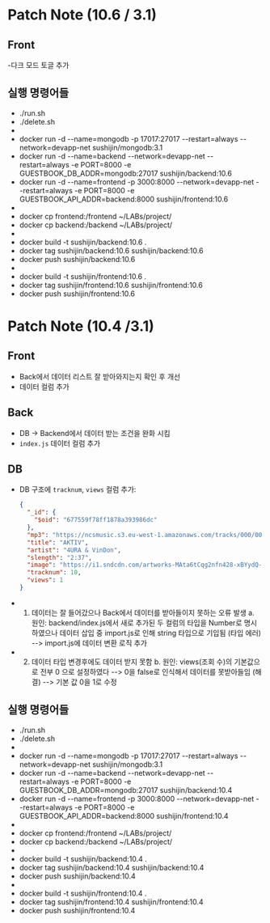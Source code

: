 # Patch Note (10.6 / 3.1)

## Front
-다크 모드 토글 추가



## 실행 명령어들
- ./run.sh
- ./delete.sh
- 
- docker run -d --name=mongodb -p 17017:27017 --restart=always --network=devapp-net sushijin/mongodb:3.1
- docker run -d --name=backend --network=devapp-net --restart=always -e PORT=8000 -e GUESTBOOK_DB_ADDR=mongodb:27017 sushijin/backend:10.6
- docker run -d --name=frontend -p 3000:8000 --network=devapp-net --restart=always -e PORT=8000 -e GUESTBOOK_API_ADDR=backend:8000 sushijin/frontend:10.6
- 
- docker cp frontend:/frontend ~/LABs/project/
- docker cp backend:/backend ~/LABs/project/
- 
- docker build -t sushijin/backend:10.6 .
- docker tag sushijin/backend:10.6 sushijin/backend:10.6
- docker push sushijin/backend:10.6
- 
- docker build -t sushijin/frontend:10.6 .
- docker tag sushijin/frontend:10.6 sushijin/frontend:10.6
- docker push sushijin/frontend:10.6

# Patch Note (10.4 /3.1)

## Front
- Back에서 데이터 리스트 잘 받아와지는지 확인 후 개선
- 데이터 컬럼 추가

## Back
- DB → Backend에서 데이터 받는 조건을 완화 시킴
- `index.js` 데이터 컬럼 추가

## DB
- DB 구조에 `tracknum`, `views` 컬럼 추가:
  ```json
  {
    "_id": {
      "$oid": "677559f78ff1878a393986dc"
    },
    "mp3": "https://ncsmusic.s3.eu-west-1.amazonaws.com/tracks/000/001/559/aktiv-1698886854-uBxD5BMO42.mp3",
    "title": "AKTIV",
    "artist": "4URA & VinDon",
    "slength": "2:37",
    "image": "https://i1.sndcdn.com/artworks-MAta6tCqg2nfn428-xBYydQ-t500x500.jpg",
    "tracknum": 10,
    "views": 1
  }

- 1. 데이터는 잘 들어갔으나  Back에서 데이터를 받아들이지 못하는 오류 발생
        a. 원인: backend/index.js에서 새로 추가된 두 컬럼의 타입을 Number로 명시하였으나 데이터 삽입 중 import.js로 인해 string 타입으로 기입됨
            (타입 에러) --> import.js에 데이터 변환 로직 추가
    
- 2. 데이터 타입 변경후에도 데이터 받지 못함
        b. 원인: views(조회 수)의 기본값으로 전부 0 으로 설정하였다 --> 0을 false로 인식해서 데이터를 못받아들임
            (해결) --> 기본 값 0을 1로 수정


## 실행 명령어들
- ./run.sh
- ./delete.sh
- 
- docker run -d --name=mongodb -p 17017:27017 --restart=always --network=devapp-net sushijin/mongodb:3.1
- docker run -d --name=backend --network=devapp-net --restart=always -e PORT=8000 -e GUESTBOOK_DB_ADDR=mongodb:27017 sushijin/backend:10.4
- docker run -d --name=frontend -p 3000:8000 --network=devapp-net --restart=always -e PORT=8000 -e GUESTBOOK_API_ADDR=backend:8000 sushijin/frontend:10.4
- 
- docker cp frontend:/frontend ~/LABs/project/
- docker cp backend:/backend ~/LABs/project/
- 
- docker build -t sushijin/backend:10.4 .
- docker tag sushijin/backend:10.4 sushijin/backend:10.4
- docker push sushijin/backend:10.4
- 
- docker build -t sushijin/frontend:10.4 .
- docker tag sushijin/frontend:10.4 sushijin/frontend:10.4
- docker push sushijin/frontend:10.4